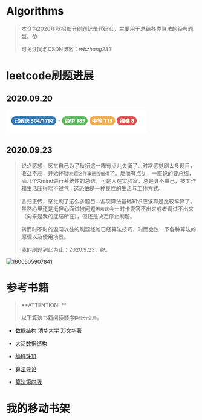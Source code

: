 # Algorithms
> 本仓为2020年秋招部分刷题记录代码仓，主要用于总结各类算法的经典题型。:flushed:
>
> 可关注同名CSDN博客：*wbzhang233*



# leetcode刷题进展

## 2020.09.20

![刷题进展](./images/README/刷题记录.png)



## 2020.09.23

> 说点感想，感觉自己为了秋招这一阵有点儿失衡了...时常感觉刷太多题目，收益不高，开始怀疑`刷题这件事是否值得`了。反而有点乱，一直说的要总结，画几个Xmind进行系统性的总结，可是人在实验室，总是身不由己，被工作和生活压得喘不过气...这恐怕是一种良性的生活与工作方式。
>
> 言归正传，感觉刷了这么多题目...各项算法基础知识应该算是比较牢靠了。虽然心里还是挺担心面试被问题`困难题`会一时卡壳答不出来或者调试不出来（向来是我的症结所在），但还是决定停止刷题。
>
> 转而时不时的温习以往的刷题经验已经算法技巧，时而会议一下各种算法的原理以及使用场景。
>
> 我的刷题到此为止：2020.9.23，终。

![1600505907841](images/README/leetcode刷题总结.png)





# 参考书籍

> **ATTENTION! **
>
> 以下算法书籍阅读顺序`建议分先后`。

- [数据结构]():清华大学 邓文华著
- [大话数据结构]()

- [编程珠玑]()
- [算法导论]()
- [算法第四版]()



# 我的移动书架
